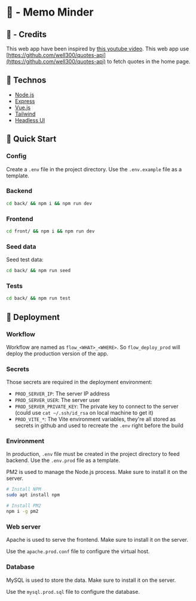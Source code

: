 # 📝 - Memo Minder

## 📰 - Credits

This web app have been inspired by [this youtube video](https://www.youtube.com/watch?v=X7ZxomW71Vs).
This web app use [https://github.com/well300/quotes-api](https://github.com/well300/quotes-api) to fetch quotes in the home page.

## 📖 Technos

- [Node.js](https://nodejs.org/en/)
- [Express](https://expressjs.com/)
- [Vue.js](https://vuejs.org/)
- [Tailwind](https://tailwindcss.com/)
- [Headless UI](https://headlessui.dev/)

## 🚀 Quick Start

### Config

Create a `.env` file in the project directory. Use the `.env.example` file as a template.

### Backend

```bash
cd back/ && npm i && npm run dev
```

### Frontend

```bash
cd front/ && npm i && npm run dev
```

### Seed data

Seed test data:
```bash
cd back/ && npm run seed
```

### Tests
```bash
cd back/ && npm run test
```

## 🚢 Deployment

### Workflow

Workflow are named as `flow_<WHAT>_<WHERE>`. So `flow_deploy_prod` will deploy the production version of the app.

### Secrets

Those secrets are required in the deployment environment:
- `PROD_SERVER_IP`: The server IP address
- `PROD_SERVER_USER`: The server user
- `PROD_SERVER_PRIVATE_KEY`: The private key to connect to the server (could use `cat ~/.ssh/id_rsa` on local machine to get it)
- `PROD_VITE_*`: The Vite environment variables, they're all stored as secrets in github and used to recreate the `.env` right before the build

### Environment

In production, `.env` file must be created in the project directory to feed backend. Use the `.env.prod` file as a template.

PM2 is used to manage the Node.js process. Make sure to install it on the server.

```bash
# Install NPM
sudo apt install npm

# Install PM2
npm i -g pm2
```

### Web server

Apache is used to serve the frontend. Make sure to install it on the server.

Use the `apache.prod.conf` file to configure the virtual host.


### Database

MySQL is used to store the data. Make sure to install it on the server.

Use the `mysql.prod.sql` file to configure the database.
